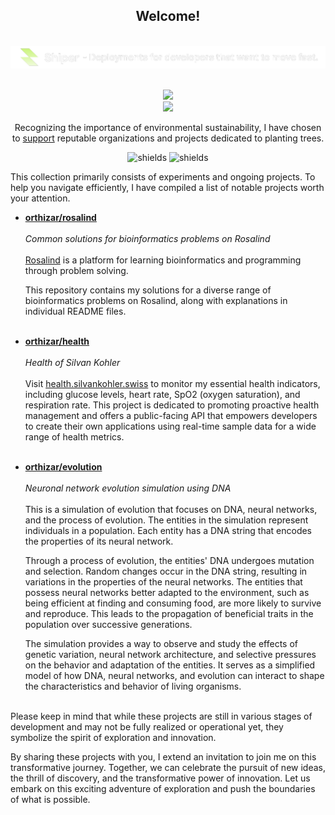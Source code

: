 <h2 align="center">
  Welcome!
</h2>

<br>
<a href="https://shiper.app">
  <img src="shiper-banner.png">
</a>
<br>
<br>

<p align="center">
  
<img src="https://github-readme-stats-orthizar.vercel.app/api?username=orthizar&show_icons=true&show=reviews,prs_merged,prs_merged_percentage&theme=holi&hide_border=true&card_width=495" />
<br>
<img src="https://github-readme-stats-orthizar.vercel.app/api/wakatime?username=orthizar&api_domain=wakapi.dev&hide_title=true&theme=holi&hide_border=true&langs_count=10" />

</p>

<p align="center">
Recognizing the importance of environmental sustainability, I have chosen to <a href="https://ecologi.com/orthizar">support</a> reputable organizations and projects dedicated to planting trees.
</p>
<p align="center">
  <img src="https://img.shields.io/ecologi/trees/orthizar" alt="shields">
  <img src="https://img.shields.io/ecologi/carbon/orthizar" alt="shields">
</p>

This collection primarily consists of experiments and ongoing projects. To help you navigate efficiently, I have compiled a list of notable projects worth your attention.

- [**orthizar/rosalind**](https://github.com/orthizar/rosalind)
  <br><br>
  _Common solutions for bioinformatics problems on Rosalind_
  <br><br>
  [Rosalind](https://rosalind.info/about) is a platform for learning bioinformatics and programming through problem solving.

  This repository contains my solutions for a diverse range of bioinformatics problems on Rosalind, along with explanations in individual README files.
  <br><br>

- [**orthizar/health**](https://github.com/orthizar/health)
  <br><br>
  _Health of Silvan Kohler_
  <br><br>
  Visit [health.silvankohler.swiss](https://health.silvankohler.swiss) to monitor my essential health indicators, including glucose levels, heart rate, SpO2 (oxygen saturation), and respiration rate.
  This project is dedicated to promoting proactive health management and offers a public-facing API that empowers developers to create their own applications using real-time sample data for a wide range of health metrics.
  <br><br>
- [**orthizar/evolution**](https://github.com/orthizar/evolution)
  <br><br>
  _Neuronal network evolution simulation using DNA_
  <br><br>
  This is a simulation of evolution that focuses on DNA, neural networks, and the process of evolution.
  The entities in the simulation represent individuals in a population.
  Each entity has a DNA string that encodes the properties of its neural network.

  Through a process of evolution, the entities' DNA undergoes mutation and selection.
  Random changes occur in the DNA string, resulting in variations in the properties of the neural networks.
  The entities that possess neural networks better adapted to the environment, such as being efficient at finding and consuming food,
  are more likely to survive and reproduce. This leads to the propagation of beneficial traits in the population over successive generations.

  The simulation provides a way to observe and study the effects of genetic variation, neural network architecture,
  and selective pressures on the behavior and adaptation of the entities. It serves as a simplified model of how DNA, neural networks,
  and evolution can interact to shape the characteristics and behavior of living organisms.
  <br><br>

<!--
- [**orthizar/cellular-automata-fluid-simulation**](https://github.com/orthizar/cellular-automata-fluid-simulation)
  <br><br>
  *Cellular automata fluid simulation*
  <br><br>

  <br><br>
-->

<!--
- [**orthizar/businessnexus**](https://github.com/orthizar/businessnexus)
  <br><br>
  *Strategic business simulation game*
  <br><br>
  With focus on realistic business management, players make critical decisions, adapt to market dynamics, and strive to outsmart competitors.
  By mastering the art of entrepreneurship, players can rise to the top, conquer industries, and leave a lasting legacy in the world of business.
  <br><br>
-->

Please keep in mind that while these projects are still in various stages of development and may not be fully realized or operational yet, they symbolize the spirit of exploration and innovation.

By sharing these projects with you, I extend an invitation to join me on this transformative journey. Together, we can celebrate the pursuit of new ideas, the thrill of discovery, and the transformative power of innovation. Let us embark on this exciting adventure of exploration and push the boundaries of what is possible.

